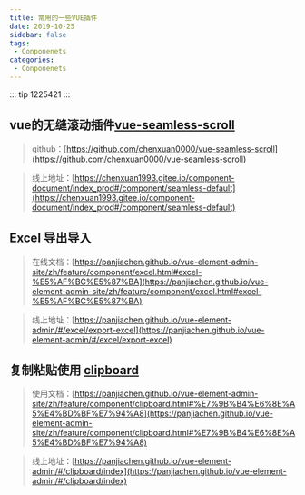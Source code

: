 ```yaml
---
title: 常用的一些VUE插件
date: 2019-10-25
sidebar: false
tags:
 - Conponenets
categories: 
 - Conponenets
---
```


::: tip
1225421
:::

## vue的无缝滚动插件[vue-seamless-scroll](https://github.com/chenxuan0000/vue-seamless-scroll)
> github：[https://github.com/chenxuan0000/vue-seamless-scroll](https://github.com/chenxuan0000/vue-seamless-scroll)

> 线上地址：[https://chenxuan1993.gitee.io/component-document/index_prod#/component/seamless-default](https://chenxuan1993.gitee.io/component-document/index_prod#/component/seamless-default)
## Excel 导出导入
>  在线文档：[https://panjiachen.github.io/vue-element-admin-site/zh/feature/component/excel.html#excel-%E5%AF%BC%E5%87%BA](https://panjiachen.github.io/vue-element-admin-site/zh/feature/component/excel.html#excel-%E5%AF%BC%E5%87%BA)

>  线上地址：[https://panjiachen.github.io/vue-element-admin/#/excel/export-excel](https://panjiachen.github.io/vue-element-admin/#/excel/export-excel)
## 复制粘贴使用 [clipboard](https://github.com/zenorocha/clipboard.js)
>  使用文档：[https://panjiachen.github.io/vue-element-admin-site/zh/feature/component/clipboard.html#%E7%9B%B4%E6%8E%A5%E4%BD%BF%E7%94%A8](https://panjiachen.github.io/vue-element-admin-site/zh/feature/component/clipboard.html#%E7%9B%B4%E6%8E%A5%E4%BD%BF%E7%94%A8)

>  线上地址：[https://panjiachen.github.io/vue-element-admin/#/clipboard/index](https://panjiachen.github.io/vue-element-admin/#/clipboard/index)